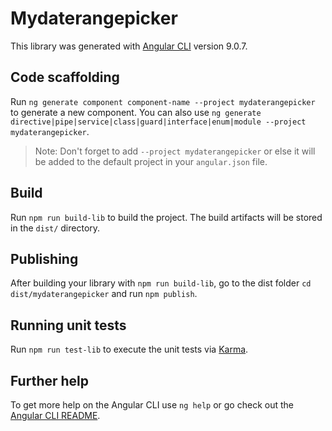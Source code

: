 # Mydaterangepicker

This library was generated with [Angular CLI](https://github.com/angular/angular-cli) version 9.0.7.

## Code scaffolding

Run `ng generate component component-name --project mydaterangepicker` to generate a new component. You can also use `ng generate directive|pipe|service|class|guard|interface|enum|module --project mydaterangepicker`.
> Note: Don't forget to add `--project mydaterangepicker` or else it will be added to the default project in your `angular.json` file. 

## Build

Run `npm run build-lib` to build the project. The build artifacts will be stored in the `dist/` directory.

## Publishing

After building your library with `npm run build-lib`, go to the dist folder `cd dist/mydaterangepicker` and run `npm publish`.

## Running unit tests

Run `npm run test-lib` to execute the unit tests via [Karma](https://karma-runner.github.io).

## Further help

To get more help on the Angular CLI use `ng help` or go check out the [Angular CLI README](https://github.com/angular/angular-cli/blob/master/README.md).
